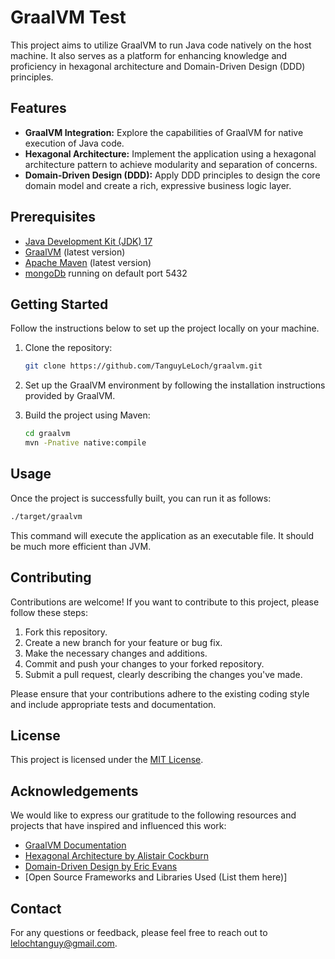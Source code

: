 
# GraalVM Test

This project aims to utilize GraalVM to run Java code natively on the host machine. It also serves as a platform for enhancing knowledge and proficiency in hexagonal architecture and Domain-Driven Design (DDD) principles.

## Features

- **GraalVM Integration:** Explore the capabilities of GraalVM for native execution of Java code.
- **Hexagonal Architecture:** Implement the application using a hexagonal architecture pattern to achieve modularity and separation of concerns.
- **Domain-Driven Design (DDD):** Apply DDD principles to design the core domain model and create a rich, expressive business logic layer.

## Prerequisites

- [Java Development Kit (JDK) 17](https://www.oracle.com/java/technologies/javase-jdk17-downloads.html)
- [GraalVM](https://www.graalvm.org/downloads/) (latest version)
- [Apache Maven](https://maven.apache.org/download.cgi) (latest version)
- [mongoDb](https://www.mongodb.com/) running on default port 5432

## Getting Started

Follow the instructions below to set up the project locally on your machine.

1. Clone the repository:

   ```bash
   git clone https://github.com/TanguyLeLoch/graalvm.git
   ```

2. Set up the GraalVM environment by following the installation instructions provided by GraalVM.

3. Build the project using Maven:

   ```bash
   cd graalvm
   mvn -Pnative native:compile
   ```

## Usage

Once the project is successfully built, you can run it as follows:

```bash
./target/graalvm
```

This command will execute the application as an executable file. It should be much more efficient than JVM.

## Contributing

Contributions are welcome! If you want to contribute to this project, please follow these steps:

1. Fork this repository.
2. Create a new branch for your feature or bug fix.
3. Make the necessary changes and additions.
4. Commit and push your changes to your forked repository.
5. Submit a pull request, clearly describing the changes you've made.

Please ensure that your contributions adhere to the existing coding style and include appropriate tests and documentation.

## License

This project is licensed under the [MIT License](LICENSE).

## Acknowledgements

We would like to express our gratitude to the following resources and projects that have inspired and influenced this work:

- [GraalVM Documentation](https://www.graalvm.org/documentation/)
- [Hexagonal Architecture by Alistair Cockburn](https://alistair.cockburn.us/hexagonal-architecture/)
- [Domain-Driven Design by Eric Evans](https://domainlanguage.com/ddd/)
- [Open Source Frameworks and Libraries Used (List them here)]

## Contact

For any questions or feedback, please feel free to reach out to lelochtanguy@gmail.com.
```
